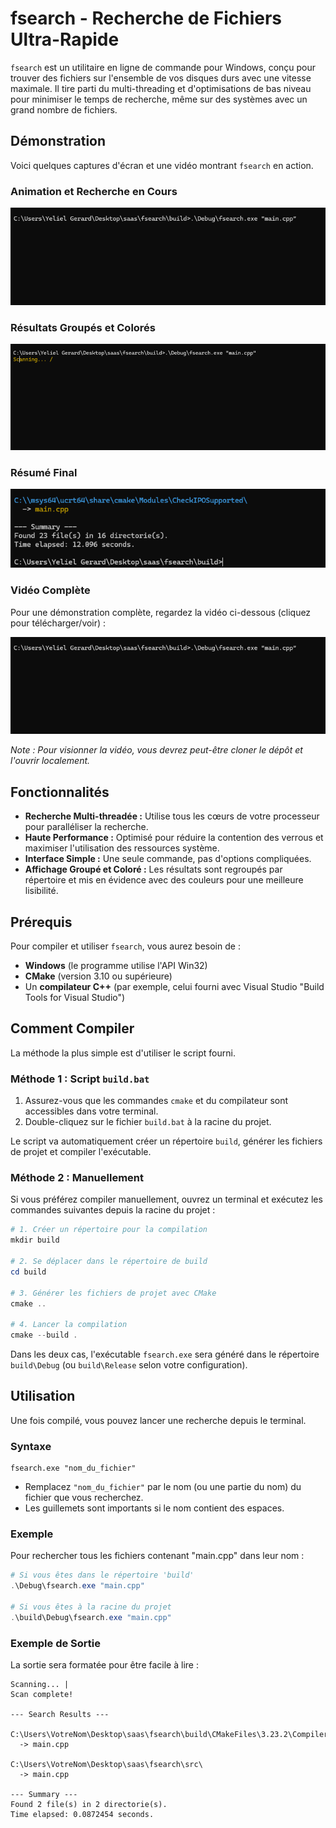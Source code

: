 # fsearch - Recherche de Fichiers Ultra-Rapide

`fsearch` est un utilitaire en ligne de commande pour Windows, conçu pour trouver des fichiers sur l'ensemble de vos disques durs avec une vitesse maximale. Il tire parti du multi-threading et d'optimisations de bas niveau pour minimiser le temps de recherche, même sur des systèmes avec un grand nombre de fichiers.

## Démonstration

Voici quelques captures d'écran et une vidéo montrant `fsearch` en action.

### Animation et Recherche en Cours
![Animation de la recherche](./media/image/image%201.png)

### Résultats Groupés et Colorés
![Résultats de la recherche](./media/image/image%202.png)

### Résumé Final
![Résumé de la recherche](./media/image/image%203.png)

### Vidéo Complète
Pour une démonstration complète, regardez la vidéo ci-dessous (cliquez pour télécharger/voir) :

[![Aperçu de la vidéo](./media/image/image%201.png)](./media/video/video%201.mp4)

*Note : Pour visionner la vidéo, vous devrez peut-être cloner le dépôt et l'ouvrir localement.*

## Fonctionnalités

- **Recherche Multi-threadée :** Utilise tous les cœurs de votre processeur pour paralléliser la recherche.
- **Haute Performance :** Optimisé pour réduire la contention des verrous et maximiser l'utilisation des ressources système.
- **Interface Simple :** Une seule commande, pas d'options compliquées.
- **Affichage Groupé et Coloré :** Les résultats sont regroupés par répertoire et mis en évidence avec des couleurs pour une meilleure lisibilité.

## Prérequis

Pour compiler et utiliser `fsearch`, vous aurez besoin de :
- **Windows** (le programme utilise l'API Win32)
- **CMake** (version 3.10 ou supérieure)
- Un **compilateur C++** (par exemple, celui fourni avec Visual Studio "Build Tools for Visual Studio")

## Comment Compiler

La méthode la plus simple est d'utiliser le script fourni.

### Méthode 1 : Script `build.bat`

1.  Assurez-vous que les commandes `cmake` et du compilateur sont accessibles dans votre terminal.
2.  Double-cliquez sur le fichier `build.bat` à la racine du projet.

Le script va automatiquement créer un répertoire `build`, générer les fichiers de projet et compiler l'exécutable.

### Méthode 2 : Manuellement

Si vous préférez compiler manuellement, ouvrez un terminal et exécutez les commandes suivantes depuis la racine du projet :

```powershell
# 1. Créer un répertoire pour la compilation
mkdir build

# 2. Se déplacer dans le répertoire de build
cd build

# 3. Générer les fichiers de projet avec CMake
cmake ..

# 4. Lancer la compilation
cmake --build .
```

Dans les deux cas, l'exécutable `fsearch.exe` sera généré dans le répertoire `build\Debug` (ou `build\Release` selon votre configuration).

## Utilisation

Une fois compilé, vous pouvez lancer une recherche depuis le terminal.

### Syntaxe

```
fsearch.exe "nom_du_fichier"
```
- Remplacez `"nom_du_fichier"` par le nom (ou une partie du nom) du fichier que vous recherchez.
- Les guillemets sont importants si le nom contient des espaces.

### Exemple

Pour rechercher tous les fichiers contenant "main.cpp" dans leur nom :

```powershell
# Si vous êtes dans le répertoire 'build'
.\Debug\fsearch.exe "main.cpp"

# Si vous êtes à la racine du projet
.\build\Debug\fsearch.exe "main.cpp"
```

### Exemple de Sortie

La sortie sera formatée pour être facile à lire :

```
Scanning... |
Scan complete!

--- Search Results ---

C:\Users\VotreNom\Desktop\saas\fsearch\build\CMakeFiles\3.23.2\CompilerIdCXX\
  -> main.cpp

C:\Users\VotreNom\Desktop\saas\fsearch\src\
  -> main.cpp

--- Summary ---
Found 2 file(s) in 2 directorie(s).
Time elapsed: 0.0872454 seconds.
```
